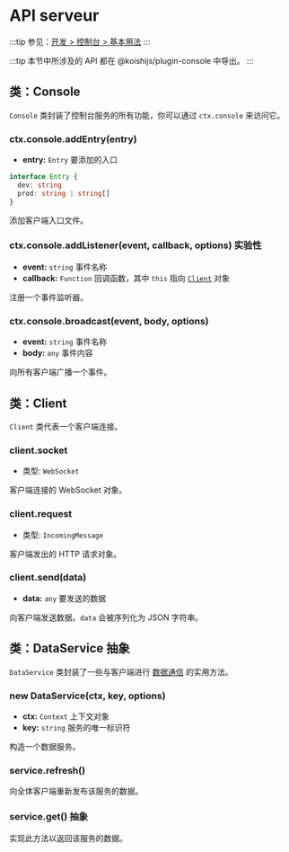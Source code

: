 # API serveur

:::tip
参见：[开发 > 控制台 > 基本用法](../../guide/console/)
:::

:::tip
本节中所涉及的 API 都在 @koishijs/plugin-console 中导出。
:::

## 类：Console

`Console` 类封装了控制台服务的所有功能，你可以通过 `ctx.console` 来访问它。

### ctx.console.addEntry(entry)

- **entry:** `Entry` 要添加的入口

```ts
interface Entry {
  dev: string
  prod: string | string[]
}
```

添加客户端入口文件。

### ctx.console.addListener(event, callback, options) <badge type="warning">实验性</badge>

- **event:** `string` 事件名称
- **callback:** `Function` 回调函数，其中 `this` 指向 [`Client`](#类-client) 对象

注册一个事件监听器。

### ctx.console.broadcast(event, body, options)

- **event:** `string` 事件名称
- **body:** `any` 事件内容

向所有客户端广播一个事件。

## 类：Client

`Client` 类代表一个客户端连接。

### client.socket

- 类型: `WebSocket`

客户端连接的 WebSocket 对象。

### client.request

- 类型: `IncomingMessage`

客户端发出的 HTTP 请求对象。

### client.send(data)

- **data:** `any` 要发送的数据

向客户端发送数据。`data` 会被序列化为 JSON 字符串。

## 类：DataService <badge>抽象</badge>

`DataService` 类封装了一些与客户端进行 [数据通信](../../guide/console/data.md) 的实用方法。

### new DataService(ctx, key, options)

- **ctx:** `Context` 上下文对象
- **key:** `string` 服务的唯一标识符

构造一个数据服务。

### service.refresh()

向全体客户端重新发布该服务的数据。

### service.get() <badge>抽象</badge>

实现此方法以返回该服务的数据。
